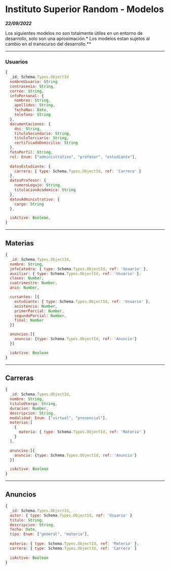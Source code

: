 # Instituto Superior Random - Modelos

***22/09/2022***

Los siguientes modelos no son totalmente útiles en un entorno de desarrollo, solo son una aproximación.*
Los modelos estan sujetos al cambio en el transcurso del desarrollo.**

---
### Usuarios
```js
{
  _id; Schema.Types.ObjectId
  nombreUsuario: String
  contrasenia: String,
  correo: String,
  infoPersonal: {
    nombres: String,
    apellidos: String,
    fechaNac: Date,
    telefono: String
  },
  documentaciones: {
    dni: String,
    tituloSecundario: String,
    tituloTerciario: String,
    certificadoDomicilio: String
  },
  fotoPerfil: String,
  rol: Enum: ["administrativo", "profesor", "estudiante"],
  
  datosEstudiante: {
    carrera: { type: Schema.Types.ObjectId, ref: 'Carrera' }
  },
  datosProfesor: {
    numeroLegajo: String,
    titulacionAcademica: String
  },
  datosAdministrativo: {
    cargo: String
  },

  isActive: Boolean,
}

```
---
## Materias
```js
{
  _id: Schema.Types.ObjectId,
  nombre: String,
  jefeCatedra: { type: Schema.Types.ObjectId, ref: 'Usuario' },
  auxiliar: { type: Schema.Types.ObjectId, ref: 'Usuario' },
  clases: Number,
  cuatrimestre: Number,
  anio: Number,

  cursantes: [{
    estudiante: { type: Schema.Types.ObjectId, ref: 'Usuario' },
    asistencia: Number,
    primerParcial: Number,
    segundoParcial: Number,
    final: Number
  }]

  anuncios:[{
    anuncio: {type: Schema.Types.ObjectId, ref: 'Anuncio'}
  }]

  isActive: Boolean
}
```
---
## Carreras
```js
{
  _id: Schema.Types.ObjectId,
  nombre: String,
  tituloOtorga: String,
  duracion: Number,
  descripcion: String,
  modalidad: Enum: ["virtual", "presencial"],
  materias:[
    {
      materia: { type: Schema.Types.ObjectId, ref: 'Materia' }
    }
  ],

  anuncios:[{
    anuncio: {type: Schema.Types.ObjectId, ref: 'Anuncio'}
  }]

  isActive: Boolean
}
```
---
## Anuncios
```js
{
  _id: Schema.Types.ObjectId,
  autor: { type: Schema.Types.ObjectId, ref: 'Usuario' }
  titulo: String,
  descripcion: String,
  fecha: Date,
  tipo: Enum: ["general", "materia"],
  
  materia: { type: Schema.Types.ObjectId, ref: 'Materia' },
  carrera: { type: Schema.Types.ObjectId, ref: 'Carrera' }
  
  isActive: Boolean
}
```